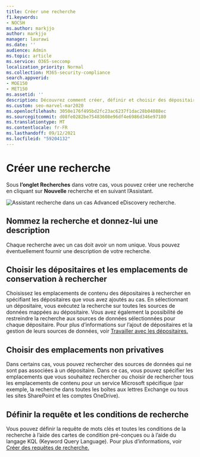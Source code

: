 ```yaml
---
title: Créer une recherche
f1.keywords:
- NOCSH
ms.author: markjjo
author: markjjo
manager: laurawi
ms.date: ''
audience: Admin
ms.topic: article
ms.service: O365-seccomp
localization_priority: Normal
ms.collection: M365-security-compliance
search.appverid:
- MOE150
- MET150
ms.assetid: ''
description: Découvrez comment créer, définir et choisir des dépositaires et des emplacements de conservation pour une recherche dans Advanced eDiscovery cas.
ms.custom: seo-marvel-mar2020
ms.openlocfilehash: 3050e176f495bd2fc23ac6237f1dac28b04088ec
ms.sourcegitcommit: d08fe0282be75483608e96df4e6986d346e97180
ms.translationtype: MT
ms.contentlocale: fr-FR
ms.lasthandoff: 09/12/2021
ms.locfileid: "59204132"
---
```

# <a name="create-a-search"></a>Créer une recherche

Sous **l’onglet Recherches** dans votre cas, vous pouvez créer une recherche en cliquant sur **Nouvelle** recherche et en suivant l’Assistant.

![Assistant recherche dans un cas Advanced eDiscovery recherche.](../media/AeDSearch1.png)

## <a name="name-the-search-and-give-it-a-description"></a>Nommez la recherche et donnez-lui une description

Chaque recherche avec un cas doit avoir un nom unique. Vous pouvez éventuellement fournir une description de votre recherche. 

## <a name="choose-the-custodians-and-custodial-locations-to-search"></a>Choisir les dépositaires et les emplacements de conservation à rechercher

Choisissez les emplacements de contenu des dépositaires à rechercher en spécifiant les dépositaires que vous avez ajoutés au cas. En sélectionnant un dépositaire, vous exécutez la recherche sur toutes les sources de données mappées au dépositaire. Vous avez également la possibilité de restreindre la recherche aux sources de données sélectionnées pour chaque dépositaire. Pour plus d’informations sur l’ajout de dépositaires et la gestion de leurs sources de données, voir [Travailler avec les dépositaires.](managing-custodians.md)

## <a name="choose-non-custodial-locations"></a>Choisir des emplacements non privatives

Dans certains cas, vous pouvez rechercher des sources de données qui ne sont pas associées à un dépositaire. Dans ce cas, vous pouvez spécifier les emplacements que vous souhaitez rechercher ou choisir de rechercher tous les emplacements de contenu pour un service Microsoft spécifique (par exemple, la recherche dans toutes les boîtes aux lettres Exchange ou tous les sites SharePoint et les comptes OneDrive).

## <a name="define-the-search-query-and-conditions"></a>Définir la requête et les conditions de recherche

Vous pouvez définir la requête de mots clés et toutes les conditions de la recherche à l’aide des cartes de condition pré-conçues ou à l’aide du langage KQL (Keyword Query Language). Pour plus d’informations, voir [Créer des requêtes de recherche.](building-search-queries.md)
